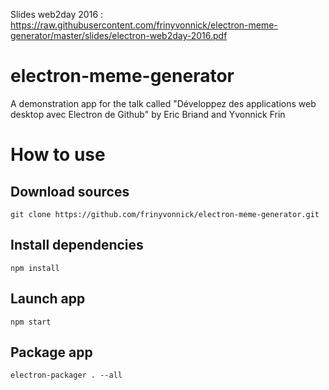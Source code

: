Slides web2day 2016 : https://raw.githubusercontent.com/frinyvonnick/electron-meme-generator/master/slides/electron-web2day-2016.pdf


# electron-meme-generator

A demonstration app for the talk called "Développez des applications web desktop avec Electron de Github" by Eric Briand and Yvonnick Frin

# How to use

## Download sources

```
git clone https://github.com/frinyvonnick/electron-meme-generator.git
```

## Install dependencies

```
npm install
```

## Launch app

```
npm start
```

## Package app

```
electron-packager . --all
```
